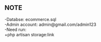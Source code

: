 
## NOTE
<p>
-Databse: ecommerce.sql<br>
-Admin account: admin@gmail.com/admin123<br>
-Need run: <br>
+php artisan storage:link<br>
</p>

